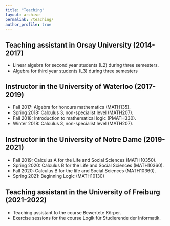 ```yaml
---
title: "Teaching"
layout: archive
permalink: /teaching/
author_profile: true
---
```




## Teaching assistant in Orsay University (2014-2017)

* Linear algebra for second year students (L2) during three semesters. 
* Algebra for third year students (L3) during three semesters

## Instructor in the University of Waterloo (2017-2019)

* Fall 2017: Algebra for honours mathematics (MATH135).
* Spring 2018: Calculus 3, non-specialist level (MATH207).
* Fall 2018: Introduction to mathematical logic (PMATH330).
* Winter 2018: Calculus 3, non-specialist level (MATH207).

## Instructor in the University of Notre Dame (2019-2021)

* Fall 2019: Calculus A for the Life and Social Sciences  (MATH10350). 
* Spring 2020: Calculus B for the Life and Social Sciences (MATH10360). 
* Fall 2020: Calculus B for the life and Social Sciences (MATH10360). 
* Spring 2021: Beginning Logic (MATH10130)


## Teaching assistant in the University of Freiburg (2021-2022)

* Teaching assistant fo the course Bewertete Körper. 
* Exercise sessions for the course Logik für Studierende der Informatik.
